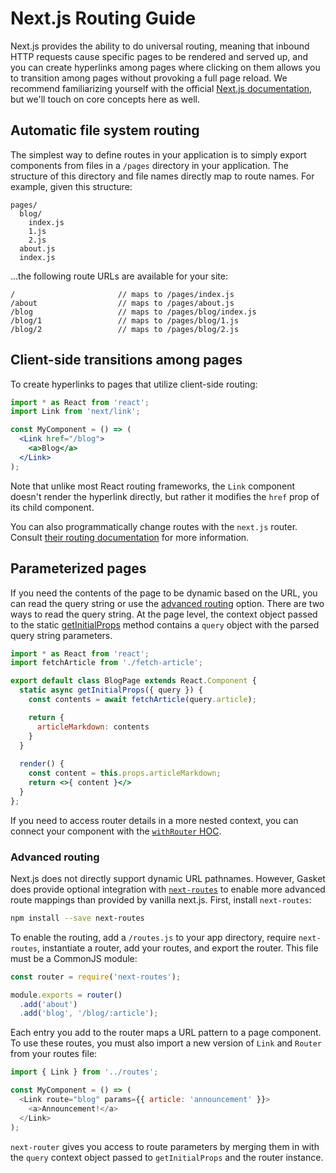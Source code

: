 # Next.js Routing Guide

Next.js provides the ability to do universal routing, meaning that inbound HTTP
requests cause specific pages to be rendered and served up, and you can create
hyperlinks among pages where clicking on them allows you to transition among
pages without provoking a full page reload. We recommend familiarizing yourself
with the official [Next.js documentation](https://github.com/zeit/next.js), but
we'll touch on core concepts here as well.

## Automatic file system routing

The simplest way to define routes in your application is to simply export
components from files in a `/pages` directory in your application. The structure
of this directory and file names directly map to route names. For example,
given this structure:

```text
pages/
  blog/
    index.js
    1.js
    2.js
  about.js
  index.js
```

...the following route URLs are available for your site:

```text
/                       // maps to /pages/index.js
/about                  // maps to /pages/about.js
/blog                   // maps to /pages/blog/index.js
/blog/1                 // maps to /pages/blog/1.js
/blog/2                 // maps to /pages/blog/2.js
```

## Client-side transitions among pages

To create hyperlinks to pages that utilize client-side routing:

```jsx harmony
import * as React from 'react';
import Link from 'next/link';

const MyComponent = () => (
  <Link href="/blog">
    <a>Blog</a>
  </Link>
);
```

Note that unlike most React routing frameworks, the `Link` component doesn't
render the hyperlink directly, but rather it modifies the `href` prop of its
child component.

You can also programmatically change routes with the `next.js` router.
Consult [their routing documentation](https://github.com/zeit/next.js#routing)
for more information.

## Parameterized pages

If you need the contents of the page to be dynamic based on the URL, you can
read the query string or use the [advanced routing](#advanced-routing) option.
There are two ways to read the query string. At the page level, the context
object passed to the static [getInitialProps] method contains a `query` object
with the parsed query string parameters.

```jsx harmony
import * as React from 'react';
import fetchArticle from './fetch-article';

export default class BlogPage extends React.Component {
  static async getInitialProps({ query }) {
    const contents = await fetchArticle(query.article);

    return {
      articleMarkdown: contents
    }
  }
  
  render() {
    const content = this.props.articleMarkdown;
    return <>{ content }</>
  }
};
```

If you need to access router details in a more nested context, you can connect
your component with the
[`withRouter` HOC](https://github.com/zeit/next.js#using-a-higher-order-component).

### Advanced routing

Next.js does not directly support dynamic URL pathnames. However, Gasket does
provide optional integration with
[`next-routes`](https://github.com/fridays/next-routes) to enable more advanced
route mappings than provided by vanilla next.js. First, install `next-routes`:

```sh
npm install --save next-routes
```


To enable the routing, add a `/routes.js` to your app directory, require `next-routes`,
instantiate a router, add your routes, and export the router. This file must be a
CommonJS module:

```jsx harmony
const router = require('next-routes');

module.exports = router()
  .add('about')
  .add('blog', '/blog/:article');
```

Each entry you add to the router maps a URL pattern to a page component. To use
these routes, you must also import a new version of `Link` and `Router` from your routes file:

```js harmony
import { Link } from '../routes';

const MyComponent = () => (
  <Link route="blog" params={{ article: 'announcement' }}>
    <a>Announcement!</a>
  </Link>
);
```

`next-router` gives you access to route parameters by merging them in with the
`query` context object passed to `getInitialProps` and the router instance.

[getInitialProps]:https://github.com/zeit/next.js#fetching-data-and-component-lifecycle
